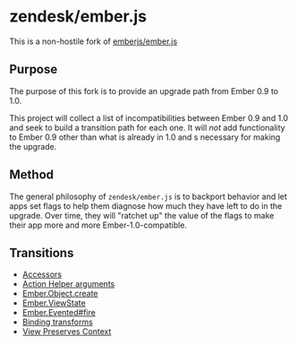 # zendesk/ember.js

This is a non-hostile fork of
[emberjs/ember.js](https://github.com/emberjs/ember.js)

## Purpose

The purpose of this fork is to provide an upgrade path from Ember 0.9 to 1.0.

This project will collect a list of incompatibilities between Ember 0.9 and
1.0 and seek to build a transition path for each one. It will *not* add
functionality to Ember 0.9 other than what is already in 1.0 and s necessary
for making the upgrade.

## Method

The general philosophy of `zendesk/ember.js` is to backport behavior and let
apps set flags to help them diagnose how much they have left to do in the
upgrade. Over time, they will "ratchet up" the value of the flags to make their
app more and more Ember-1.0-compatible.

## Transitions

 * [Accessors](doc/accessors.md)
 * [Action Helper arguments](doc/action_helper.md)
 * [Ember.Object.create](doc/object_create.md)
 * [Ember.ViewState](doc/view_state.md)
 * [Ember.Evented#fire](doc/evented_fire.md)
 * [Binding transforms](doc/binding_transforms.md)
 * [View Preserves Context](doc/view_preserves_context.md)
